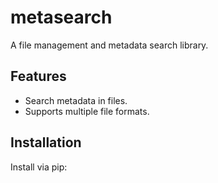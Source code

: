 # metasearch
A file management and metadata search library.

## Features
- Search metadata in files.
- Supports multiple file formats.

## Installation
Install via pip: